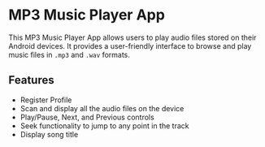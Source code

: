 # MP3 Music Player App

This MP3 Music Player App allows users to play audio files stored on their Android devices. It provides a user-friendly interface to browse and play music files in `.mp3` and `.wav` formats.

## Features

- Register Profile
- Scan and display all the audio files on the device
- Play/Pause, Next, and Previous controls
- Seek functionality to jump to any point in the track
- Display song title
